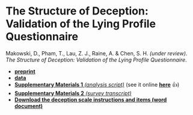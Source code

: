 # The Structure of Deception: Validation of the Lying Profile Questionnaire

Makowski, D., Pham, T., Lau, Z. J., Raine, A. & Chen, S. H. *(under review)*. *The Structure of Deception: Validation of the Lying Profile Questionnaire*.

- [**preprint**](https://psyarxiv.com/t7s32/)
- [**data**](https://raw.githubusercontent.com/DominiqueMakowski/2020structure/master/data/data.csv)
- [**Supplementary Materials 1** *(analysis script)*](https://github.com/DominiqueMakowski/2020structure/tree/master/statistics) (see it online [**here**](https://dominiquemakowski.github.io/2020structure/) :+1:)
- [**Supplementary Materials 2** *(survey transcript)*](https://github.com/DominiqueMakowski/2020structure/blob/master/SupplementaryMaterials2.pdf)
- [**Download the deception scale instructions and items (word document)**](https://github.com/DominiqueMakowski/2020structure/raw/master/Deception_Scale_LIE.docx)
